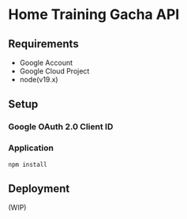 # Home Training Gacha API

## Requirements
- Google Account
- Google Cloud Project
- node(v19.x)

## Setup
### Google OAuth 2.0 Client ID

### Application
```
npm install
```

## Deployment
(WIP)
